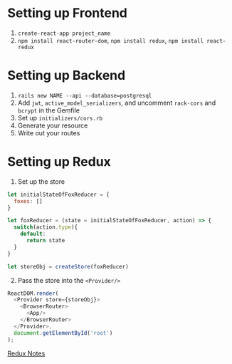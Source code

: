# Setting up Frontend
1. `create-react-app project_name`
2. `npm install react-router-dom`, `npm install redux`, `npm install react-redux`


# Setting up Backend
1. `rails new NAME --api --database=postgresql`
2. Add `jwt`, `active_model_serializers`, and uncomment `rack-cors` and `bcrypt` in the Gemfile
3. Set up `initializers/cors.rb`
4. Generate your resource
5. Write out your routes


# Setting up Redux


1. Set up the store

```js
let initialStateOfFoxReducer = {
  foxes: []
}

let foxReducer = (state = initialStateOfFoxReducer, action) => {
  switch(action.type){
    default:
      return state
  }
}

let storeObj = createStore(foxReducer)
```

2. Pass the store into the `<Provider/>`

```js
ReactDOM.render(
  <Provider store={storeObj}>
    <BrowserRouter>
      <App/>
    </BrowserRouter>
  </Provider>,
  document.getElementById('root')
);
```

[Redux Notes](https://gist.github.com/alexgriff/0e247dee73e9125177d9c04cec159cc6)
